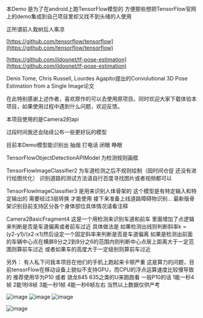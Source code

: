 ﻿本Demo 是为了在android上跑TensorFlow模型的
方便那些想把TensorFlow官网上的demo集成到自己项目里却又找不到头绪的人使用

正所谓前人栽树后人乘凉

[https://github.com/tensorflow/tensorflow](https://github.com/tensorflow/tensorflow)

[https://github.com/ildoonet/tf-pose-estimation](https://github.com/ildoonet/tf-pose-estimation)

Denis Tome, Chris Russell, Lourdes Agapito提出的Convolutional 3D Pose Estimation from a Single Image论文

在此特别感谢上述作者，喜欢原作的可以去使用原项目。同时欢迎大家下载体验本项目，如果使用过程中遇到什么问题，欢迎反馈。


本项目使用的是Camera2的api

过段时间我还会陆续公布一些更好玩的模型


目前本Demo模型能识别出 抽烟 打电话 闭眼 睁眼

TensorFlowObjectDetectionAPIModel 为检测规则画框

TensorFlowImageClassifier2   为车道检测之后不规则绘制（因时间仓促 还没有进行绘图优化）
识别道路的测试方法请自行百度寻找图片或者视频都可以

TensorFlowImageClassifier3  是用来识别人体骨架的  这个模型是有特定输入和特定输出的  需要经过3层转换 才能使用
接下来准备上线道路障碍物识别...
最新版骨架识别目前支持区分各个身体部位具体情况请看注释

Camera2BasicFragment4
这是一个用检测来识别车道和前车
里面增加了点逻辑来判断是否是车道偏离或者前车过近
具体做法是
如果检测出线则判断斜率k = (y2-y1)/(x2-x1)然后设定一个固定斜率来判断是否是车道偏离
如果是检测出前面的车辆中心点在横屏8分之2到8分之6的范围内则判断中心点居上距离大于一定范围则算前车过近
         或者如果车的高度大于一定级别则算前车过近
         
另外： 有人私下问我本项目在他们的手机上跑起来卡顿严重
       这是算力的问题，目前tensorFlow在移动设备上貌似不支持GPU，而CPU的浮点运算速度比较慢导致的
       推荐使用华为P10 或者 骁龙845 635之类的U来跑跑看 
       一般P10的话 1能一秒4帧  2能1秒8帧   3能一秒1帧  4能一秒6帧左右
       当然以上数据仅供产考
         
         
         
![image](https://github.com/yuxitong/TensorFlowDemo/blob/master/image/face.gif)  ![image](https://github.com/yuxitong/TensorFlowDemo/blob/master/image/road.gif)  ![image](https://github.com/yuxitong/TensorFlowDemo/blob/master/image/body.gif)

![image](https://github.com/yuxitong/TensorFlowDemo/blob/master/image/carAndLine.gif)